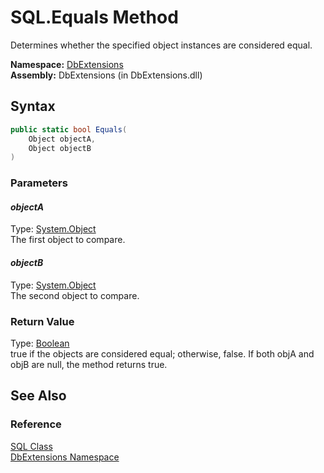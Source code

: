SQL.Equals Method
=================
Determines whether the specified object instances are considered equal.

**Namespace:** [DbExtensions][1]  
**Assembly:** DbExtensions (in DbExtensions.dll)

Syntax
------

```csharp
public static bool Equals(
	Object objectA,
	Object objectB
)
```

### Parameters

#### *objectA*
Type: [System.Object][2]  
The first object to compare.

#### *objectB*
Type: [System.Object][2]  
The second object to compare.

### Return Value
Type: [Boolean][3]  
true if the objects are considered equal; otherwise, false. If both objA and objB are null, the method returns true.

See Also
--------

### Reference
[SQL Class][4]  
[DbExtensions Namespace][1]  

[1]: ../README.md
[2]: http://msdn.microsoft.com/en-us/library/e5kfa45b
[3]: http://msdn.microsoft.com/en-us/library/a28wyd50
[4]: README.md